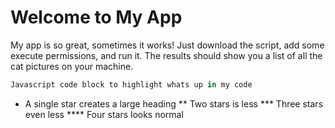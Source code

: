 # Welcome to My App
My app is so great, sometimes it works! Just download the script, add some execute permissions, and run it. The results should show you a list of all the cat pictures on your machine.
```javascript
Javascript code block to highlight whats up in my code 
```
* A single star creates a large heading ** Two stars is less *** Three stars even less **** Four stars looks normal

